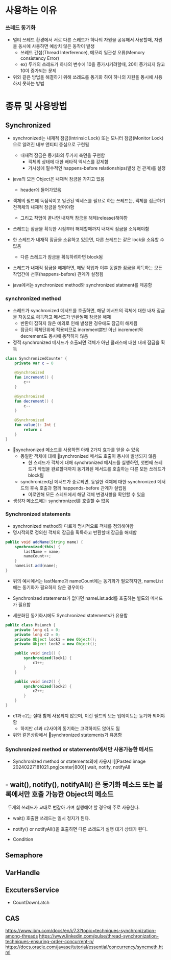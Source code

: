 # 사용하는 이유
### 쓰레드 동기화
- 멀티 쓰레드 환경에서 서로 다른 스레드가 하나의 자원을 공유해서 사용할때, 자원을 동시에 사용하면 예상치 않은 동작이 발생
	- 쓰레드 간섭(Thread Interference), 메모리 일관성 오류(Memory consistency Error)
	- ex) 두개의 쓰레드가 하나의 변수에 10을 증가시키려할때, 20이 증가되지 않고 10이 증가되는 문제
- 위와 같은 방법을 해결하기 위해 쓰레드를 동기화 하여 하나의 자원을 동시에 사용하지 못하는 방법

# 종류 및 사용방법

## Synchronized
- synchronized는 내재적 잠금(Intrinsic Lock) 또는 모니터 잠금(Monitor Lock)으로 알려진 내부 앤티티 중심으로 구현됨
	- 내재적 잠금은 동기화의 두가지 측면을 구현함
		- 객체의 상태에 대한 배타적 엑세스를 강제함
		- 가시성에 필수적인 happens-before relationships(발생 전 관계)를 설정
- java의 모든 Object은 내재적 잠금을 가지고 있음
	- header에 들어가있음
- 객체의 필드에 독점적이고 일관된 엑세스를 필요로 하는 쓰레드는, 객체를 접근하기전객체의 내재적 잠금을 얻어야함
	- 그리고 작업이 끝나면 내재적 잠금을 해제(release)해야함
- 쓰레드는 잠금을 획득한 시점부터 해제할때까지 내재적 잠금을 소유해야함
- 한 스레드가 내재적 잠금을 소유하고 있으면, 다른 쓰레드는 같은 lock을 소유할 수 없음
	- 다른 쓰레드가 잠금을 획득하려하면 block됨
- 스레드가 내재적 잠금을 해제하면, 해당 작업과 이후 동일한 잠금을 획득하는 모든 작업간에 선후(happens-before) 관계가 설정됨

- java에서는 synchronized method와 synchronized statment를 제공함
### synchronized method
- 스레드가 synchronized 메서드를 호출하면, 해당 메서드의 객체에 대한 내재 잠금을 자동으로 획득하고 메서드가 반환될때 잠금을 해제
	- 반환이 잡히지 않은 예외로 인해 발생한 경우에도 잠금이 해제됨
	- 잠금이 객체단위에 적용되므로 increment뿐만 아닌 increment와 decrement도 동시에 동작하지 않음
- 정적 synchronized 메서드가 호출되면 객체가 아닌 클래스에 대한 내재 잠금을 획득
```kotlin
class SynchronizedCounter {  
    private var c = 0  
  
    @Synchronized  
    fun increment() {  
        c++  
    }  
  
    @Synchronized  
    fun decrement() {  
        c--  
    }  
  
    @Synchronized  
    fun value(): Int {  
        return c  
    }  
}
```
- synchronized 메소드를 사용하면 아래 2가지 효과를 얻을 수 있음
	- 동일한 객체에 대해 synchronized 메서드 호출이 동시에 발생되지 않음
		- 한 스레드가 객체에 대해 synchronized 메서드를 실행하면, 첫번째 쓰레드가 작업을 완료할때까지 동기화된 메서드를 호출하는 다른 모든 쓰레드가 block됨
	- synchronized된 메서드가 종료되면, 동일한 객체에 대한 synchronized 메서드의 후속  호출과 함께 happends-before 관계가 설립됨
		- 이로인해 모든 스레드에서 해당 객체 변경사항을 확인할 수 있음
- 생성자 메소드에는 synchronized를 호출할 수 없음

### Synchronized statements
- synchronized method와 다르게 명시적으로 객체를 정의해야함
- 명시적의로 정의한 객체의 잠금을 획득하고 반환할때 잠금을 해제함
```java
public void addName(String name) {
    synchronized(this) {
        lastName = name;
        nameCount++;
    }
    nameList.add(name);
}
```
- 위의 예시에서는 lastName과 nameCount에는 동기화가 필요하지만, nameList에는 동기화가 필요하지 않은 경우이다
- Synchronized statements가 없다면 nameList.add를 호출하는 별도의 메서드가 필요함

- 세분화된 동기화시에도 Synchronized statements가 유용함
```java
public class MsLunch {
    private long c1 = 0;
    private long c2 = 0;
    private Object lock1 = new Object();
    private Object lock2 = new Object();

    public void inc1() {
        synchronized(lock1) {
            c1++;
        }
    }

    public void inc2() {
        synchronized(lock2) {
            c2++;
        }
    }
}
```
- c1과 c2는 절대 함께 사용되지 않으며, 이런 필드의 모든 업데이트는 동기화 되어야함
	- 하지만 c1과 c2사이의 동기화는 고려하지도 않아도 됨
- 위와 같은상황에서 synchronized statements가 유용함

### Synchronized method or statements에서만 사용가능한 메서드

- Synchronized method or statements외에 사용시 
![[Pasted image 20240227181021.png|center|800]]
wait, notify, notifyAll

## - wait(), notify(), notifyAll() 은 **동기화 메소드 또는 블록에서만 호출 가능**한 Object의 메소드  
  두개의 쓰레드가 교대로 번갈아 가며 실행해야 할 경우에 주로 사용한다.  
- wait() 호출한 쓰레드는 일시 정지가 된다.  
- notify() or notifyAll()을 호출하면 다른 쓰레드가 실행 대기 상태가 된다.


- Condition
## Semaphore
## VarHandle
## ExcutersService
- CountDownLatch
## CAS



https://www.ibm.com/docs/en/i/7.3?topic=techniques-synchronization-among-threads
https://www.linkedin.com/pulse/thread-synchronization-techniques-ensuring-order-concurrent-n/
https://docs.oracle.com/javase/tutorial/essential/concurrency/syncmeth.html